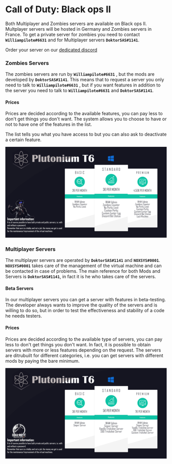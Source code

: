 
# Call of Duty: Black ops II 
Both Multiplayer and Zombies servers are available on Black ops II.  Multplayer servers will be hosted in Germany and Zombies servers in France. To get a private server for zombies you need to contact **`Williampilote#6631`** and for Multiplayer servers **`DoktorSAS#1141`**.

Order your server on our [dedicated discord](https://discord.gg/gZKx5qg2DE)

### Zombies Servers

The zombies servers are run by **`Williampilote#6631`** , but the mods are developed by  **`DoktorSAS#1141`**. This means that to request a server you only need to talk to **`Williampilote#6631`** , but if you want features in addition to the server you need to talk to **`Williampilote#6631`** and  **`DoktorSAS#1141`**.

#### Prices
Prices are decided according to the available features, you can pay less to don't get things you don't want. The system allows you to choose to have or not to have one of the features in the list. 

The list tells you what you have access to but you can also ask to deactivate a certain feature. 

![](./prices/t6zm.png)

### Multiplayer Servers
The multiplayer servers are operated by **`DoktorSAS#1141`** and  **`NOXSYS#0001`**. **`NOXSYS#0001`** takes care of the management of the virtual machine and can be contacted in case of problems. The main reference for both Mods and Servers is **`DoktorSAS#1141`**, in fact it is he who takes care of the servers.

#### Beta Servers
In our multiplayer servers you can get a server with features in beta-testing. The developer always wants to improve the quality of the servers and is willing to do so, but in order to test the effectiveness and stability of a code he needs testers.

#### Prices

Prices are decided according to the available type of servers, you can pay less to don't get things you don't want. 
In fact, it is possible to obtain servers with more or less features depending on the request. The servers are ditrubuilt for different categories, i.e. you can get servers with different mods by paying the bare minimum.

![](./prices/t6mp.png)